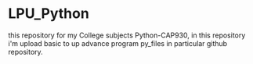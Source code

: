 # LPU_Python
this repository for my College subjects Python-CAP930, in this repository i'm upload basic to up advance program py_files in particular github repository.
